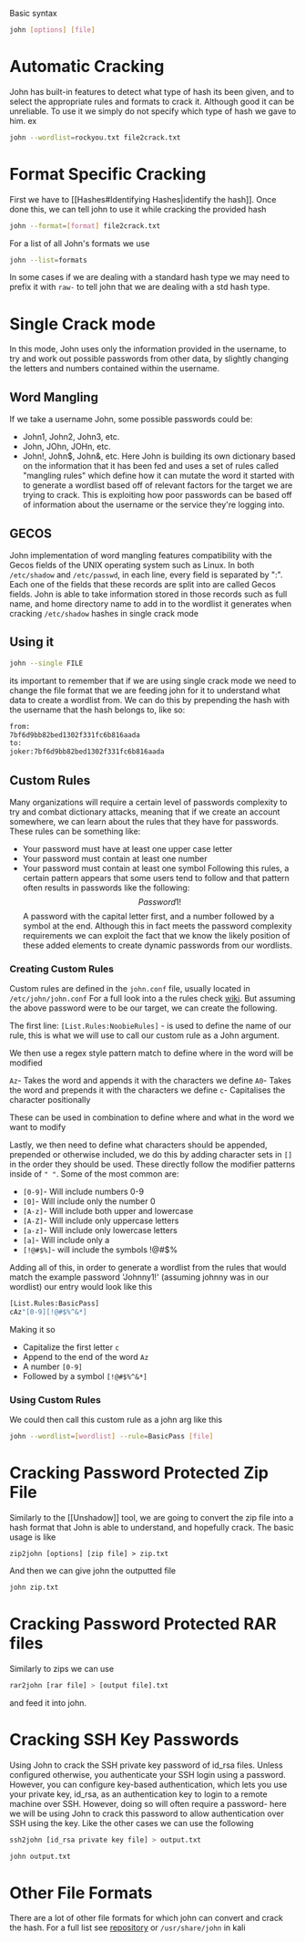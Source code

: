 Basic syntax
```sh
john [options] [file]
```
# Automatic Cracking
John has built-in features to detect what type of hash its been given, and to select the appropriate rules and formats to crack it. Although good it can be unreliable. To use it we simply do not specify which type of hash we gave to him. 
ex
```sh
john --wordlist=rockyou.txt file2crack.txt
```
# Format Specific Cracking
First we have to [[Hashes#Identifying Hashes|identify the hash]]. Once done this, we can tell john to use it while cracking the provided hash 
```sh
john --format=[format] file2crack.txt
```
For a list of all John's formats we use
```sh
john --list=formats
```
In some cases if we are dealing with a standard hash type we may need to prefix it with `raw-` to tell john that we are dealing with a std hash type.


# Single Crack mode
In this mode, John uses only the information provided in the username, to try and work out possible passwords from other data, by slightly changing the letters and numbers contained within the username.

## Word Mangling
If we take a username John, some possible passwords could be:
- John1, John2, John3, etc.
- John, JOhn, JOHn, etc.
- John!, John$, John&, etc.
Here John is building its own dictionary based on the information that it has been fed and uses a set of rules called "mangling rules" which define how it can mutate the word it started with to generate a wordlist based off of relevant factors for the target we are trying to crack. This is exploiting how poor passwords can be based off of information about the username or the service they're logging into.

## GECOS
John implementation of word mangling features compatibility with the Gecos fields of the UNIX operating system such as Linux. In both `/etc/shadow` and `/etc/passwd`, in each line, every field is separated by ":". Each one of the fields that these records are split into are called Gecos fields. John is able to take information stored in those records such as full name, and home directory name to add in to the wordlist it generates when cracking `/etc/shadow` hashes in single crack mode

## Using it
```sh
john --single FILE
```
its important to remember that if we are using single crack mode we need to change the file format that we are feeding john for it to understand what data to create a wordlist from. We can do this by prepending the hash with the username that the hash belongs to, like so:
```sh
from:
7bf6d9bb82bed1302f331fc6b816aada
to:
joker:7bf6d9bb82bed1302f331fc6b816aada
```

## Custom Rules
Many organizations will require a certain level of passwords complexity to try and combat dictionary attacks, meaning that if we create an account somewhere, we can learn about the rules that they have for passwords. These rules can be something like:
- Your password must have at least one upper case letter
- Your password must contain at least one number
- Your password must contain at least one symbol
Following this rules, a certain pattern appears that some users tend to follow and that pattern often results in passwords like the following:
$$Password1!$$
A password with the capital letter first, and a number followed by a symbol at the end. 
Although this in fact meets the password complexity requirements we can exploit the fact that we know the likely position of these added elements to create dynamic passwords from our wordlists.

### Creating Custom Rules
Custom rules are defined in the `john.conf` file, usually located in `/etc/john/john.conf`
For a full look into a the rules check [wiki](https://www.openwall.com/john/doc/RULES.shtml). But assuming the above password were to be our target, we can create the following.

The first line:
`[List.Rules:NoobieRules]` - is used to define the name of our rule, this is what we will use to call our custom rule as a John argument.

We then use a regex style pattern match to define where in the word will be modified

`Az`- Takes the word and appends it with the characters we define
`A0`- Takes the word and prepends it with the characters we define
`c`- Capitalises the character positionally

These can be used in combination to define where and what in the word we want to modify

Lastly, we then need to define what characters should be appended, prepended or otherwise included, we do this by adding character sets in `[]` in the order they should be used. These directly follow the modifier patterns inside of `" "`. Some of the most common are:
- `[0-9]`- Will include numbers 0-9
- `[0]`- Will include only the number 0
- `[A-z]`- Will include both upper and lowercase
- `[A-Z]`- Will include only uppercase letters
- `[a-z]`- Will include only lowercase letters
- `[a]`- Will include only a
- `[!@#$%]`- will include the symbols !@#$%

Adding all of this, in order to generate a wordlist from the rules that would match the example password 'Johnny1!' (assuming johnny was in our wordlist) our entry would look like this
```sh
[List.Rules:BasicPass]
cAz"[0-9][!@#$%^&*]
```
Making it so
- Capitalize the first letter `c`
- Append to the end of the word `Az`
- A number `[0-9]`
- Followed by a symbol `[!@#$%^&*]`

### Using Custom Rules
We could then call this custom rule as a john arg like this
```sh
john --wordlist=[wordlist] --rule=BasicPass [file]
```

# Cracking Password Protected Zip File
Similarly to the [[Unshadow]] tool, we are going to convert the zip file into a hash format that John is able to understand, and hopefully crack. The basic usage is like
```
zip2john [options] [zip file] > zip.txt
```
And then we can give john the outputted file
```sh
john zip.txt
```

# Cracking Password Protected RAR files
Similarly to zips we can use 
```sh
rar2john [rar file] > [output file].txt
```
and feed it into john.

# Cracking SSH Key Passwords
Using John to crack the SSH private key password of id_rsa files. Unless configured otherwise, you authenticate your SSH login using a password. However, you can configure key-based authentication, which lets you use your private key, id_rsa, as an authentication key to login to a remote machine over SSH. However, doing so will often require a password- here we will be using John to crack this password to allow authentication over SSH using the key.
Like the other cases we can use the following
```sh
ssh2john [id_rsa private key file] > output.txt

john output.txt
```

# Other File Formats
There are a lot of other file formats for which john can convert and crack the hash. For a full list see [repository](https://github.com/openwall/john/tree/bleeding-jumbo/run) or `/usr/share/john` in kali